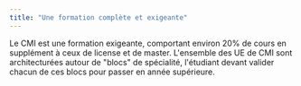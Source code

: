 ```yaml
---
title: "Une formation complète et exigeante"
---
```


Le CMI est une formation exigeante, comportant environ 20% de cours en supplément à ceux de license et de master. L'ensemble des UE de CMI sont architecturées autour de "blocs" de spécialité, l'étudiant devant valider chacun de ces blocs pour passer en année supérieure.